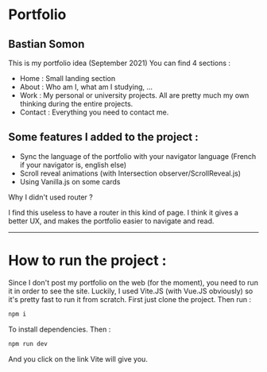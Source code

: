 # Portfolio
## Bastian Somon

This is my portfolio idea (September 2021)
You can find 4 sections :
- Home : Small landing section 
- About : Who am I, what am I studying, ...
- Work : My personal or university projects. 
All are pretty much my own thinking during the entire projects.
- Contact : Everything you need to contact me.


## Some features I added to the project :

- Sync the language of the portfolio with your navigator 
language (French if your navigator is, english else)
- Scroll reveal animations (with Intersection observer/ScrollReveal.js)
- Using Vanilla.js on some cards

Why I didn't used router ?

I find this useless to have a router in this kind of page. 
I think it gives a better UX, and makes the portfolio 
easier to navigate and read.


----------

# How to run the project :

Since I don't post my portfolio on the web (for the moment), 
you need to run it in order to see the site.
Luckily, I used Vite.JS (with Vue.JS obviously) so it's pretty fast to run it from scratch.
First just clone the project.
Then run :
```bash
npm i
```

To install dependencies.
Then :
```bash
npm run dev
```

And you click on the link Vite will give you.

